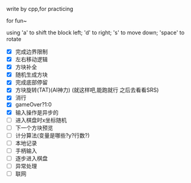 write by cpp,for practicing

for fun~

using 'a' to shift the block left; 'd' to right; 's' to move down; 'space' to rotate
- [x] 完成边界限制
- [x] 左右移动逻辑
- [x] 方块补全
- [x] 随机生成方块
- [x] 完成底部停留
- [x] 方块旋转(TAT)(AI神力) (就这样吧,能跑就行 之后去看看SRS)
- [x] 消行
- [x] gameOver?1:0
- [x] 输入操作是异步的
- [ ] 进入棋盘时x坐标随机
- [ ] 下一个方块预览
- [ ] 计分算法(变量是哪些?y?行数?)
- [ ] 本地记录
- [ ] 手柄输入
- [ ] 逐步进入棋盘
- [ ] 异常处理
- [ ] 联网
